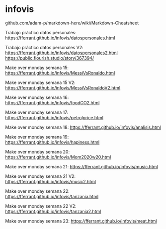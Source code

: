 # infovis

github.com/adam-p/markdown-here/wiki/Markdown-Cheatsheet

Trabajo práctico datos personales:
https://fferrant.github.io/infovis/datospersonales.html

Trabajo práctico datos personales V2:
https://fferrant.github.io/infovis/datospersonales2.html
https://public.flourish.studio/story/367394/

Make over monday semana 15:
https://fferrant.github.io/infovis/MessiVsRonaldo.html

Make over monday semana 15 V2:
https://fferrant.github.io/infovis/MessiVsRonaldoV2.html

Make over monday semana 16:
https://fferrant.github.io/infovis/foodCO2.html

Make over monday semana 17:
https://fferrant.github.io/infovis/petrolprice.html

Make over monday semana 18:
https://fferrant.github.io/infovis/analisis.html

Make over monday semana 19:
https://fferrant.github.io/infovis/hapiness.html

Make over monday semana 20:
https://fferrant.github.io/infovis/Mom2020w20.html

Make over monday semana 21:
https://fferrant.github.io/infovis/music.html

Make over monday semana 21 V2:
https://fferrant.github.io/infovis/music2.html

Make over monday semana 22:
https://fferrant.github.io/infovis/tanzania.html

Make over monday semana 22 V2:
https://fferrant.github.io/infovis/tanzania2.html

Make over monday semana 23:
https://fferrant.github.io/infovis/meat.html
